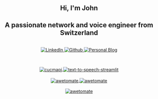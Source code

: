 <div id="header" align="center">
  <h2 align="center"><b>Hi, I'm John</b></h2>
  <h2 align="center">A passionate network and voice engineer from Switzerland</h2>
</div>
<br/>
<div id="badges" align="center">
  <a href="https://www.linkedin.com/in/john-frauchiger/">
    <img src="https://img.shields.io/badge/LinkedIn-434C5E?style=for-the-badge&logo=linkedin&logoColor=ECEFF4" alt="LinkedIn"/>
  </a>
  <a href="https://github.com/awetomate">
    <img src="https://img.shields.io/badge/Github-434C5E?style=for-the-badge&logo=GitHub&logoColor=ECEFF4" alt="Github"/>
  </a>
  <a href="https://awetomate.net">
    <img src="https://img.shields.io/badge/Awetomate-434C5E?style=for-the-badge&logo=about.me&logoColor=ECEFF4" alt="Personal Blog"/>
  </a>
  <p>
    <img src="https://komarev.com/ghpvc/?username=awetomate&style=flat-square&color=81A1C1" alt=""/>
  </p>
</div>
<br/>
<div id="repos" align="center">
    <a href="https://github.com/awetomate/cucmapi"><img align="center" src="https://github-readme-stats.vercel.app/api/pin/?username=awetomate&repo=cucmapi&theme=nord&hide_border=true" alt="cucmapi" />
    </a>
    <a href="https://github.com/awetomate/text-to-speech-streamlit"><img align="center" src="https://github-readme-stats.vercel.app/api/pin/?username=awetomate&repo=text-to-speech-streamlit&theme=nord&hide_border=true" alt="text-to-speech-streamlit" />
    </a>
</div>
<br/>
<div id="stats" align="center">
    <a href="https://github.com/anuraghazra/github-readme-stats">
        <img align="center" src="https://github-readme-stats.vercel.app/api?username=awetomate&show_icons=true&locale=en&theme=nord&hide_border=true&count_private=true&card_width=400" alt="awetomate" />
    </a>
    <a href="https://github.com/anuraghazra/github-readme-stats">
        <img align="center" src="https://github-readme-streak-stats.herokuapp.com/?user=awetomate&theme=nord&hide_border=true&card_width=400" alt="awetomate" />
    </a>
</div>
<br/>
<div id="langs" align="center">
    <a href="https://github.com/anuraghazra/github-readme-stats"><img align="center" src="https://github-readme-stats.vercel.app/api/top-langs?username=awetomate&show_icons=true&locale=en&layout=compact&theme=nord&hide_border=true&card_width=400" alt="awetomate" />
    </a>
</div>
<br/>

